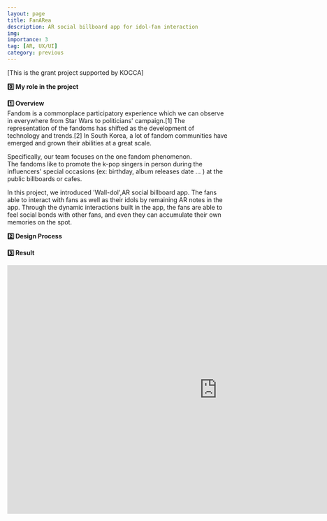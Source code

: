 ```yaml
---
layout: page
title: FanARea
description: AR social billboard app for idol-fan interaction
img:
importance: 3
tag: [AR, UX/UI]
category: previous
---
```


[This is the grant project supported by KOCCA]

<strong>0️⃣ My role in the project</strong><br>

<strong>1️⃣ Overview</strong><br>
Fandom is a commonplace participatory experience which we can observe in everywhere from Star Wars to politicians' campaign.[1] The representation of the fandoms has shifted as the development of technology and trends.[2] In South Korea, a lot of fandom communities have emerged and grown their abilities at a great scale.

Specifically, our team focuses on the one fandom phenomenon.<br>
The fandoms like to promote the k-pop singers in person during the influencers' special occasions (ex: birthday, album releases date … ) at the public billboards or cafes.

In this project, we introduced 'Wall-dol',AR social billboard app. The fans able to interact with fans as well as their idols by remaining AR notes in the app. Through the dynamic interactions built in the app, the fans are able to feel social bonds with other fans, and even they can accumulate their own memories on the spot.

<strong>2️⃣ Design Process</strong><br>

<strong>3️⃣ Result</strong><br>

<iframe src="https://docs.google.com/presentation/d/e/2PACX-1vTNkniltcweWKwlIPz5bMNdIdgnO-BJIhwxbKNdyGFNjiMm_Aw6IejcG58uMTyWKlJlZt5TcInHQuYo/embed?start=false&loop=true&delayms=3000" frameborder="0" width="960" height="569" allowfullscreen="true" mozallowfullscreen="true" webkitallowfullscreen="true"></iframe>
